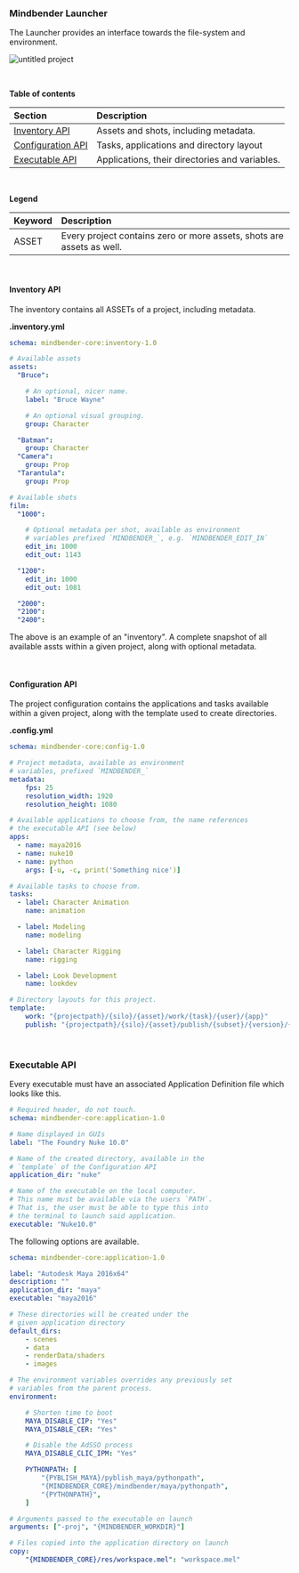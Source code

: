 ### Mindbender Launcher

The Launcher provides an interface towards the file-system and environment.

![untitled project](https://cloud.githubusercontent.com/assets/2152766/25536399/9e695010-2c32-11e7-8751-f249f62bd7e0.gif)

<br>

**Table of contents**

| Section                           | Description
|:----------------------------------|:----------------
| [Inventory API](#inventory-api)   | Assets and shots, including metadata.
| [Configuration API](#configuration-api) | Tasks, applications and directory layout
| [Executable API](#executable-api) | Applications, their directories and variables.

<br>

**Legend**

| Keyword   | Description
|:----------|:-------------
| ASSET     | Every project contains zero or more assets, shots are assets as well.

<br>

#### Inventory API

The inventory contains all ASSETs of a project, including metadata.

**.inventory.yml**

```yaml
schema: mindbender-core:inventory-1.0

# Available assets
assets:
  "Bruce":

    # An optional, nicer name.
    label: "Bruce Wayne"

    # An optional visual grouping.
    group: Character

  "Batman":
    group: Character
  "Camera":
    group: Prop
  "Tarantula":
    group: Prop

# Available shots
film:
  "1000":

    # Optional metadata per shot, available as environment
    # variables prefixed `MINDBENDER_`, e.g. `MINDBENDER_EDIT_IN`
    edit_in: 1000
    edit_out: 1143

  "1200":
    edit_in: 1000
    edit_out: 1081

  "2000":
  "2100":
  "2400":
```

The above is an example of an "inventory". A complete snapshot of all available assts within a given project, along with optional metadata.

<br>

#### Configuration API

The project configuration contains the applications and tasks available within a given project, along with the template used to create directories.

**.config.yml**

```yaml
schema: mindbender-core:config-1.0

# Project metadata, available as environment
# variables, prefixed `MINDBENDER_`
metadata:
    fps: 25
    resolution_width: 1920
    resolution_height: 1080

# Available applications to choose from, the name references
# the executable API (see below)
apps:
  - name: maya2016
  - name: nuke10
  - name: python
    args: [-u, -c, print('Something nice')]

# Available tasks to choose from.
tasks:
  - label: Character Animation
    name: animation

  - label: Modeling
    name: modeling

  - label: Character Rigging
    name: rigging

  - label: Look Development
    name: lookdev

# Directory layouts for this project.
template:
    work: "{projectpath}/{silo}/{asset}/work/{task}/{user}/{app}"
    publish: "{projectpath}/{silo}/{asset}/publish/{subset}/{version}/{subset}.{representation}"
```

<br>

### Executable API

Every executable must have an associated Application Definition file which looks like this.

```yaml
# Required header, do not touch.
schema: mindbender-core:application-1.0

# Name displayed in GUIs
label: "The Foundry Nuke 10.0"

# Name of the created directory, available in the 
# `template` of the Configuration API
application_dir: "nuke"

# Name of the executable on the local computer.
# This name must be available via the users `PATH`.
# That is, the user must be able to type this into
# the terminal to launch said application.
executable: "Nuke10.0"
```

The following options are available.

```yaml
schema: mindbender-core:application-1.0

label: "Autodesk Maya 2016x64"
description: ""
application_dir: "maya"
executable: "maya2016"

# These directories will be created under the
# given application directory
default_dirs:
    - scenes
    - data
    - renderData/shaders
    - images

# The environment variables overrides any previously set
# variables from the parent process.
environment:

    # Shorten time to boot
    MAYA_DISABLE_CIP: "Yes"
    MAYA_DISABLE_CER: "Yes"

    # Disable the AdSSO process
    MAYA_DISABLE_CLIC_IPM: "Yes"

    PYTHONPATH: [
        "{PYBLISH_MAYA}/pyblish_maya/pythonpath",
        "{MINDBENDER_CORE}/mindbender/maya/pythonpath",
        "{PYTHONPATH}",
    ]

# Arguments passed to the executable on launch
arguments: ["-proj", "{MINDBENDER_WORKDIR}"]

# Files copied into the application directory on launch
copy:
    "{MINDBENDER_CORE}/res/workspace.mel": "workspace.mel"
```